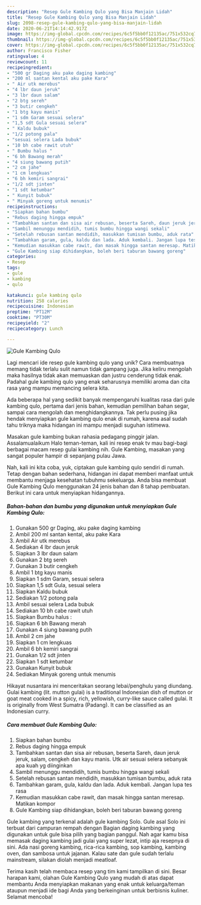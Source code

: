 ```yaml
---
description: "Resep Gule Kambing Qulo yang Bisa Manjain Lidah"
title: "Resep Gule Kambing Qulo yang Bisa Manjain Lidah"
slug: 2098-resep-gule-kambing-qulo-yang-bisa-manjain-lidah
date: 2020-06-21T14:14:42.917Z
image: https://img-global.cpcdn.com/recipes/6c5f5bb0f12135ac/751x532cq70/gule-kambing-qulo-foto-resep-utama.jpg
thumbnail: https://img-global.cpcdn.com/recipes/6c5f5bb0f12135ac/751x532cq70/gule-kambing-qulo-foto-resep-utama.jpg
cover: https://img-global.cpcdn.com/recipes/6c5f5bb0f12135ac/751x532cq70/gule-kambing-qulo-foto-resep-utama.jpg
author: Francisco Fisher
ratingvalue: 4
reviewcount: 11
recipeingredient:
- "500 gr Daging aku pake daging kambing"
- "200 ml santan kental aku pake Kara"
- " Air utk merebus"
- "4 lbr daun jeruk"
- "3 lbr daun salam"
- "2 btg sereh"
- "3 butir cengkeh"
- "1 btg kayu manis"
- "1 sdm Garam sesuai selera"
- "1,5 sdt Gula sesuai selera"
- " Kaldu bubuk"
- "1/2 potong pala"
- "sesuai selera Lada bubuk"
- "10 bh cabe rawit utuh"
- " Bumbu halus "
- "6 bh Bawang merah"
- "4 siung bawang putih"
- "2 cm jahe"
- "1 cm lengkuas"
- "6 bh kemiri sangrai"
- "1/2 sdt jinten"
- "1 sdt ketumbar"
- " Kunyit bubuk"
- " Minyak goreng untuk menumis"
recipeinstructions:
- "Siapkan bahan bumbu"
- "Rebus daging hingga empuk"
- "Tambahkan santan dan sisa air rebusan, beserta Sareh, daun jeruk jeruk, salam, cengkeh dan kayu manis. Utk air sesuai selera sebanyak apa kuah yg diinginkan"
- "Sambil menunggu mendidih, tumis bumbu hingga wangi sekali"
- "Setelah rebusan santan mendidih, masukkan tumisan bumbu, aduk rata"
- "Tambahkan garam, gula, kaldu dan lada. Aduk kembali. Jangan lupa tes rasa"
- "Kemudian masukkan cabe rawit, dan masak hingga santan meresap. Matikan kompor"
- "Gule Kambing siap dihidangkan, boleh beri taburan bawang goreng"
categories:
- Resep
tags:
- gule
- kambing
- qulo

katakunci: gule kambing qulo 
nutrition: 258 calories
recipecuisine: Indonesian
preptime: "PT12M"
cooktime: "PT30M"
recipeyield: "2"
recipecategory: Lunch

---
```



![Gule Kambing Qulo](https://img-global.cpcdn.com/recipes/6c5f5bb0f12135ac/751x532cq70/gule-kambing-qulo-foto-resep-utama.jpg)

Lagi mencari ide resep gule kambing qulo yang unik? Cara membuatnya memang tidak terlalu sulit namun tidak gampang juga. Jika keliru mengolah maka hasilnya tidak akan memuaskan dan justru cenderung tidak enak. Padahal gule kambing qulo yang enak seharusnya memiliki aroma dan cita rasa yang mampu memancing selera kita.

Ada beberapa hal yang sedikit banyak mempengaruhi kualitas rasa dari gule kambing qulo, pertama dari jenis bahan, kemudian pemilihan bahan segar, sampai cara mengolah dan menghidangkannya. Tak perlu pusing jika hendak menyiapkan gule kambing qulo enak di rumah, karena asal sudah tahu triknya maka hidangan ini mampu menjadi suguhan istimewa.

Masakan gule kambing bukan rahasia pedagang pinggir jalan. Assalamualaikum Halo teman-teman, kali ini resep enak tv mau bagi-bagi berbagai macam resep gulai kambing nih. Gule Kambing, masakan yang sangat populer hampir di sepanjang pulau Jawa.


Nah, kali ini kita coba, yuk, ciptakan gule kambing qulo sendiri di rumah. Tetap dengan bahan sederhana, hidangan ini dapat memberi manfaat untuk membantu menjaga kesehatan tubuhmu sekeluarga. Anda bisa membuat Gule Kambing Qulo menggunakan 24 jenis bahan dan 8 tahap pembuatan. Berikut ini cara untuk menyiapkan hidangannya.

<!--inarticleads1-->

##### Bahan-bahan dan bumbu yang digunakan untuk menyiapkan Gule Kambing Qulo:

1. Gunakan 500 gr Daging, aku pake daging kambing
1. Ambil 200 ml santan kental, aku pake Kara
1. Ambil  Air utk merebus
1. Sediakan 4 lbr daun jeruk
1. Siapkan 3 lbr daun salam
1. Gunakan 2 btg sereh
1. Gunakan 3 butir cengkeh
1. Ambil 1 btg kayu manis
1. Siapkan 1 sdm Garam, sesuai selera
1. Siapkan 1,5 sdt Gula, sesuai selera
1. Siapkan  Kaldu bubuk
1. Sediakan 1/2 potong pala
1. Ambil sesuai selera Lada bubuk
1. Sediakan 10 bh cabe rawit utuh
1. Siapkan  Bumbu halus :
1. Siapkan 6 bh Bawang merah
1. Gunakan 4 siung bawang putih
1. Ambil 2 cm jahe
1. Siapkan 1 cm lengkuas
1. Ambil 6 bh kemiri sangrai
1. Gunakan 1/2 sdt jinten
1. Siapkan 1 sdt ketumbar
1. Gunakan  Kunyit bubuk
1. Sediakan  Minyak goreng untuk menumis


Hikayat nusantara ini menceritakan seorang lebai/penghulu yang diundang. Gulai kambing (lit. mutton gulai) is a traditional Indonesian dish of mutton or goat meat cooked in a spicy, rich, yellowish, curry-like sauce called gulai. It is originally from West Sumatra (Padang). It can be classified as an Indonesian curry. 

<!--inarticleads2-->

##### Cara membuat Gule Kambing Qulo:

1. Siapkan bahan bumbu
1. Rebus daging hingga empuk
1. Tambahkan santan dan sisa air rebusan, beserta Sareh, daun jeruk jeruk, salam, cengkeh dan kayu manis. Utk air sesuai selera sebanyak apa kuah yg diinginkan
1. Sambil menunggu mendidih, tumis bumbu hingga wangi sekali
1. Setelah rebusan santan mendidih, masukkan tumisan bumbu, aduk rata
1. Tambahkan garam, gula, kaldu dan lada. Aduk kembali. Jangan lupa tes rasa
1. Kemudian masukkan cabe rawit, dan masak hingga santan meresap. Matikan kompor
1. Gule Kambing siap dihidangkan, boleh beri taburan bawang goreng


Gule kambing yang terkenal adalah gule kambing Solo. Gule asal Solo ini terbuat dari campuran rempah dengan Bagian daging kambing yang digunakan untuk gule bisa pilih yang bagian panggul. Nah agar kamu bisa memasak daging kambing jadi gulai yang super lezat, intip aja resepnya di sini. Ada nasi goreng kambing, rica-rica kambing, sop kambing, kambing oven, dan sambosa untuk jajanan. Kalau sate dan gule sudah terlalu mainstream, silakan diolah menjadi meatloaf. 

Terima kasih telah membaca resep yang tim kami tampilkan di sini. Besar harapan kami, olahan Gule Kambing Qulo yang mudah di atas dapat membantu Anda menyiapkan makanan yang enak untuk keluarga/teman ataupun menjadi ide bagi Anda yang berkeinginan untuk berbisnis kuliner. Selamat mencoba!
